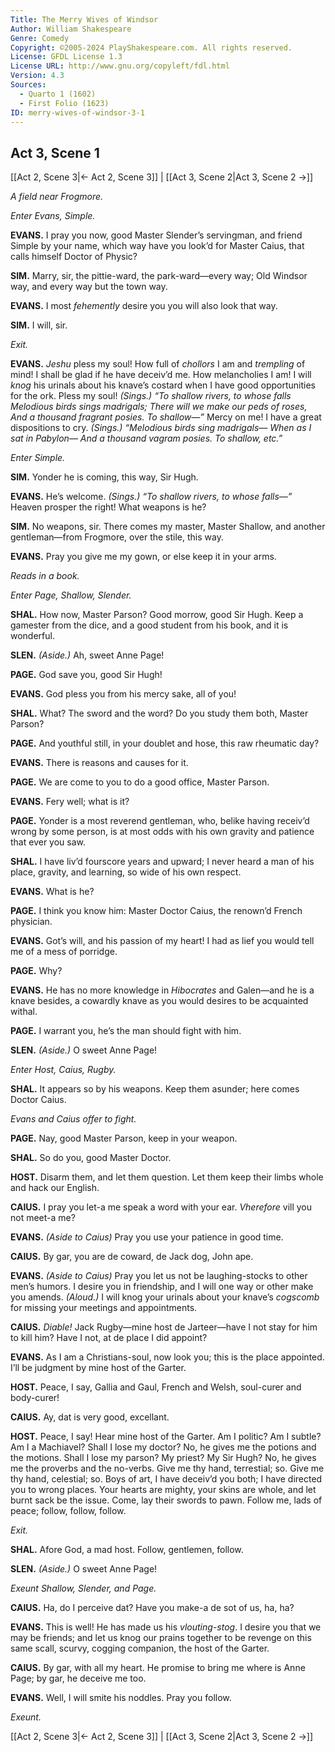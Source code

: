 ```yaml
---
Title: The Merry Wives of Windsor
Author: William Shakespeare
Genre: Comedy
Copyright: ©2005-2024 PlayShakespeare.com. All rights reserved.
License: GFDL License 1.3
License URL: http://www.gnu.org/copyleft/fdl.html
Version: 4.3
Sources:
  - Quarto 1 (1602)
  - First Folio (1623)
ID: merry-wives-of-windsor-3-1
---
```


## Act 3, Scene 1
[[Act 2, Scene 3|← Act 2, Scene 3]] | [[Act 3, Scene 2|Act 3, Scene 2 →]]

*A field near Frogmore.*

*Enter Evans, Simple.*

**EVANS.**
I pray you now, good Master Slender’s servingman, and friend Simple by your name, which way have you look’d for Master Caius, that calls himself Doctor of Physic?

**SIM.**
Marry, sir, the pittie-ward, the park-ward—every way; Old Windsor way, and every way but the town way.

**EVANS.**
I most *fehemently* desire you you will also look that way.

**SIM.**
I will, sir.

*Exit.*

**EVANS.**
*Jeshu* pless my soul! How full of *chollors* I am and *trempling* of mind! I shall be glad if he have deceiv’d me. How melancholies I am! I will *knog* his urinals about his knave’s costard when I have good opportunities for the ork. Pless my soul!
*(Sings.)*
*“To shallow rivers, to whose falls*
*Melodious birds sings madrigals;*
*There will we make our *peds* of roses,*
*And a thousand fragrant posies.*
*To shallow—”*
Mercy on me! I have a great dispositions to cry.
*(Sings.)*
*“Melodious birds sing madrigals⁠—*
*When as I sat in *Pabylon*⁠—*
*And a thousand *vagram* posies.*
*To shallow, etc.”*

*Enter Simple.*

**SIM.**
Yonder he is coming, this way, Sir Hugh.

**EVANS.**
He’s welcome.
*(Sings.)*
*“To shallow rivers, to whose falls—”*
Heaven prosper the right! What weapons is he?

**SIM.**
No weapons, sir. There comes my master, Master Shallow, and another gentleman—from Frogmore, over the stile, this way.

**EVANS.**
Pray you give me my gown, or else keep it in your arms.

*Reads in a book.*

*Enter Page, Shallow, Slender.*

**SHAL.**
How now, Master Parson? Good morrow, good Sir Hugh. Keep a gamester from the dice, and a good student from his book, and it is wonderful.

**SLEN.**
*(Aside.)*
Ah, sweet Anne Page!

**PAGE.**
God save you, good Sir Hugh!

**EVANS.**
God pless you from his mercy sake, all of you!

**SHAL.**
What? The sword and the word? Do you study them both, Master Parson?

**PAGE.**
And youthful still, in your doublet and hose, this raw rheumatic day?

**EVANS.**
There is reasons and causes for it.

**PAGE.**
We are come to you to do a good office, Master Parson.

**EVANS.**
Fery well; what is it?

**PAGE.**
Yonder is a most reverend gentleman, who, belike having receiv’d wrong by some person, is at most odds with his own gravity and patience that ever you saw.

**SHAL.**
I have liv’d fourscore years and upward; I never heard a man of his place, gravity, and learning, so wide of his own respect.

**EVANS.**
What is he?

**PAGE.**
I think you know him: Master Doctor Caius, the renown’d French physician.

**EVANS.**
Got’s will, and his passion of my heart! I had as lief you would tell me of a mess of porridge.

**PAGE.**
Why?

**EVANS.**
He has no more knowledge in *Hibocrates* and Galen—and he is a knave besides, a cowardly knave as you would desires to be acquainted withal.

**PAGE.**
I warrant you, he’s the man should fight with him.

**SLEN.**
*(Aside.)*
O sweet Anne Page!

*Enter Host, Caius, Rugby.*

**SHAL.**
It appears so by his weapons. Keep them asunder; here comes Doctor Caius.

*Evans and Caius offer to fight.*

**PAGE.**
Nay, good Master Parson, keep in your weapon.

**SHAL.**
So do you, good Master Doctor.

**HOST.**
Disarm them, and let them question. Let them keep their limbs whole and hack our English.

**CAIUS.**
I pray you let-a me speak a word with your ear. *Vherefore* vill you not meet-a me?

**EVANS.**
*(Aside to Caius)*
Pray you use your patience in good time.

**CAIUS.**
By gar, you are de coward, de Jack dog, John ape.

**EVANS.**
*(Aside to Caius)*
Pray you let us not be laughing-stocks to other men’s humors. I desire you in friendship, and I will one way or other make you amends.
*(Aloud.)*
I will knog your urinals about your knave’s *cogscomb* for missing your meetings and appointments.

**CAIUS.**
*Diable!* Jack Rugby—mine host de Jarteer—have I not stay for him to kill him? Have I not, at de place I did appoint?

**EVANS.**
As I am a Christians-soul, now look you; this is the place appointed. I’ll be judgment by mine host of the Garter.

**HOST.**
Peace, I say, Gallia and Gaul, French and Welsh, soul-curer and body-curer!

**CAIUS.**
Ay, dat is very good, excellant.

**HOST.**
Peace, I say! Hear mine host of the Garter. Am I politic? Am I subtle? Am I a Machiavel? Shall I lose my doctor? No, he gives me the potions and the motions. Shall I lose my parson? My priest? My Sir Hugh? No, he gives me the proverbs and the no-verbs. Give me thy hand, terrestial; so. Give me thy hand, celestial; so. Boys of art, I have deceiv’d you both; I have directed you to wrong places. Your hearts are mighty, your skins are whole, and let burnt sack be the issue. Come, lay their swords to pawn. Follow me, lads of peace; follow, follow, follow.

*Exit.*

**SHAL.**
Afore God, a mad host. Follow, gentlemen, follow.

**SLEN.**
*(Aside.)*
O sweet Anne Page!

*Exeunt Shallow, Slender, and Page.*

**CAIUS.**
Ha, do I perceive dat? Have you make-a de sot of us, ha, ha?

**EVANS.**
This is well! He has made us his *vlouting-stog*. I desire you that we may be friends; and let us knog our prains together to be revenge on this same scall, scurvy, cogging companion, the host of the Garter.

**CAIUS.**
By gar, with all my heart. He promise to bring me where is Anne Page; by gar, he deceive me too.

**EVANS.**
Well, I will smite his noddles. Pray you follow.

*Exeunt.*

[[Act 2, Scene 3|← Act 2, Scene 3]] | [[Act 3, Scene 2|Act 3, Scene 2 →]]